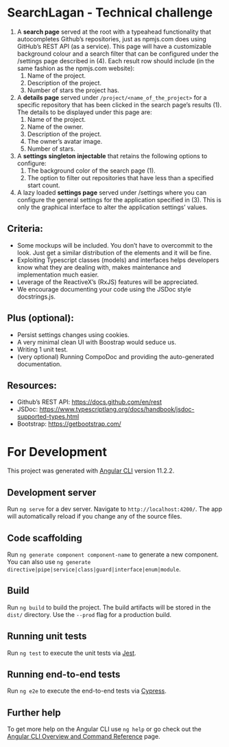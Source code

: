 # SearchLagan - Technical challenge

1. A **search page** served at the root with a typeahead functionality that autocompletes Github’s
repositories, just as npmjs.com does using GitHub’s REST API (as a service). This page will
have a customizable background colour and a search filter that can be configured under the
/settings page described in (4). Each result row should include (in the same fashion as the
npmjs.com website):
    1. Name of the project.
    1. Description of the project.
    1. Number of stars the project has.
1. A **details page** served under `/project/<name_of_the_project>` for a specific repository that
has been clicked in the search page’s results (1). The details to be displayed under this page
are:
    1. Name of the project.
    1. Name of the owner.
    1. Description of the project.
    1. The owner’s avatar image.
    1. Number of stars.
1. A **settings singleton injectable** that retains the following options to configure:
    1. The background color of the search page (1).
    1. The option to filter out repositories that have less than a specified start count.
1. A lazy loaded **settings page** served under /settings where you can configure the general
settings for the application specified in (3). This is only the graphical interface to alter the
application settings’ values.

## Criteria:
- Some mockups will be included. You don’t have to overcommit to the look. Just get a similar
distribution of the elements and it will be fine.
- Exploiting Typescript classes (models) and interfaces helps developers know what they are
dealing with, makes maintenance and implementation much easier.
- Leverage of the ReactiveX’s (RxJS) features will be appreciated.
- We encourage documenting your code using the JSDoc style docstrings.js.

## Plus (optional):
- Persist settings changes using cookies.
- A very minimal clean UI with Boostrap would seduce us.
- Writing 1 unit test.
- (very optional) Running CompoDoc and providing the auto-generated documentation.

## Resources:
- Github’s REST API: https://docs.github.com/en/rest
- JSDoc: https://www.typescriptlang.org/docs/handbook/jsdoc-supported-types.html
- Bootstrap: https://getbootstrap.com/

# For Development 

This project was generated with [Angular CLI](https://github.com/angular/angular-cli) version 11.2.2.

## Development server

Run `ng serve` for a dev server. Navigate to `http://localhost:4200/`. The app will automatically reload if you change any of the source files.

## Code scaffolding

Run `ng generate component component-name` to generate a new component. You can also use `ng generate directive|pipe|service|class|guard|interface|enum|module`.

## Build

Run `ng build` to build the project. The build artifacts will be stored in the `dist/` directory. Use the `--prod` flag for a production build.

## Running unit tests

Run `ng test` to execute the unit tests via [Jest](https://jestjs.io/).

## Running end-to-end tests

Run `ng e2e` to execute the end-to-end tests via [Cypress](https://www.cypress.io/).

## Further help

To get more help on the Angular CLI use `ng help` or go check out the [Angular CLI Overview and Command Reference](https://angular.io/cli) page.
